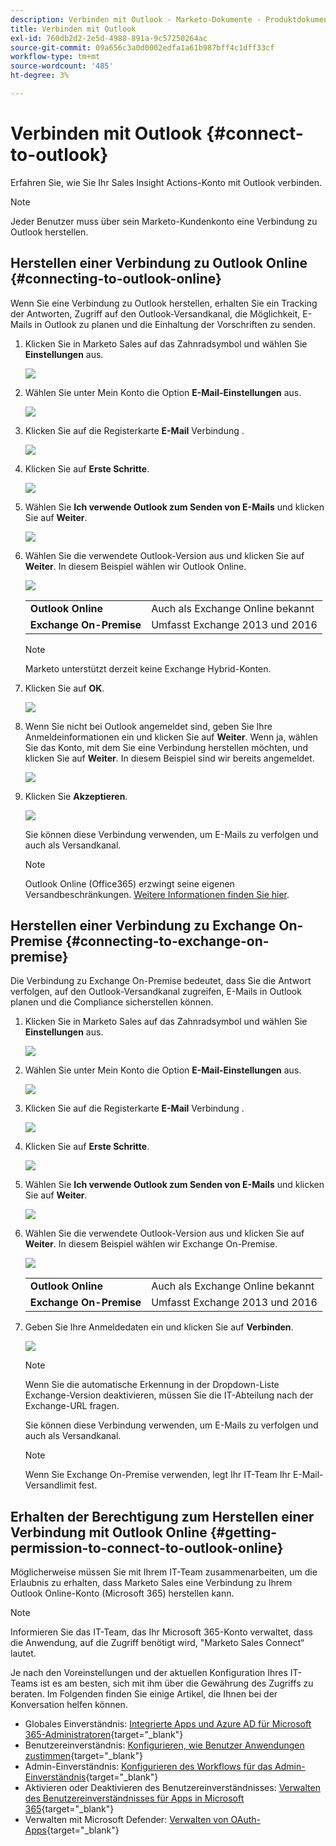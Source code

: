 ```yaml
---
description: Verbinden mit Outlook - Marketo-Dokumente - Produktdokumentation
title: Verbinden mit Outlook
exl-id: 760db2d2-2e5d-4988-891a-9c57250264ac
source-git-commit: 09a656c3a0d0002edfa1a61b987bff4c1dff33cf
workflow-type: tm+mt
source-wordcount: '485'
ht-degree: 3%

---
```


# Verbinden mit Outlook {#connect-to-outlook}

Erfahren Sie, wie Sie Ihr Sales Insight Actions-Konto mit Outlook verbinden.

>[!NOTE]
>
>Jeder Benutzer muss über sein Marketo-Kundenkonto eine Verbindung zu Outlook herstellen.

## Herstellen einer Verbindung zu Outlook Online {#connecting-to-outlook-online}

Wenn Sie eine Verbindung zu Outlook herstellen, erhalten Sie ein Tracking der Antworten, Zugriff auf den Outlook-Versandkanal, die Möglichkeit, E-Mails in Outlook zu planen und die Einhaltung der Vorschriften zu senden.

1. Klicken Sie in Marketo Sales auf das Zahnradsymbol und wählen Sie **Einstellungen** aus.

   ![](assets/connect-to-outlook-1.png)

1. Wählen Sie unter Mein Konto die Option **E-Mail-Einstellungen** aus.

   ![](assets/connect-to-outlook-2.png)

1. Klicken Sie auf die Registerkarte **E-Mail** Verbindung .

   ![](assets/connect-to-outlook-3.png)

1. Klicken Sie auf **Erste Schritte**.

   ![](assets/connect-to-outlook-4.png)

1. Wählen Sie **Ich verwende Outlook zum Senden von E-Mails** und klicken Sie auf **Weiter**.

   ![](assets/connect-to-outlook-5.png)

1. Wählen Sie die verwendete Outlook-Version aus und klicken Sie auf **Weiter**. In diesem Beispiel wählen wir Outlook Online.

   ![](assets/connect-to-outlook-6.png)

   <table>
    <tbody>
     <tr>
      <td><strong>Outlook Online</strong></td>
      <td>Auch als Exchange Online bekannt</td>
     </tr>
     <tr>
      <td><strong>Exchange On-Premise</strong></td>
      <td>Umfasst Exchange 2013 und 2016</td>
     </tr>
    </tbody>
   </table>

   >[!NOTE]
   >
   >Marketo unterstützt derzeit keine Exchange Hybrid-Konten.

1. Klicken Sie auf **OK**.

   ![](assets/connect-to-outlook-7.png)

1. Wenn Sie nicht bei Outlook angemeldet sind, geben Sie Ihre Anmeldeinformationen ein und klicken Sie auf **Weiter**. Wenn ja, wählen Sie das Konto, mit dem Sie eine Verbindung herstellen möchten, und klicken Sie auf **Weiter**. In diesem Beispiel sind wir bereits angemeldet.

   ![](assets/connect-to-outlook-8.png)

1. Klicken Sie **Akzeptieren**.

   ![](assets/connect-to-outlook-9.png)

   Sie können diese Verbindung verwenden, um E-Mails zu verfolgen und auch als Versandkanal.

   >[!NOTE]
   >
   >Outlook Online (Office365) erzwingt seine eigenen Versandbeschränkungen. [Weitere Informationen finden Sie hier](/help/marketo/product-docs/marketo-sales-connect/email/email-delivery/email-connection-throttling.md#email-provider-limits).

## Herstellen einer Verbindung zu Exchange On-Premise {#connecting-to-exchange-on-premise}

Die Verbindung zu Exchange On-Premise bedeutet, dass Sie die Antwort verfolgen, auf den Outlook-Versandkanal zugreifen, E-Mails in Outlook planen und die Compliance sicherstellen können.

1. Klicken Sie in Marketo Sales auf das Zahnradsymbol und wählen Sie **Einstellungen** aus.

   ![](assets/connect-to-outlook-10.png)

1. Wählen Sie unter Mein Konto die Option **E-Mail-Einstellungen** aus.

   ![](assets/connect-to-outlook-11.png)

1. Klicken Sie auf die Registerkarte **E-Mail** Verbindung .

   ![](assets/connect-to-outlook-12.png)

1. Klicken Sie auf **Erste Schritte**.

   ![](assets/connect-to-outlook-13.png)

1. Wählen Sie **Ich verwende Outlook zum Senden von E-Mails** und klicken Sie auf **Weiter**.

   ![](assets/connect-to-outlook-14.png)

1. Wählen Sie die verwendete Outlook-Version aus und klicken Sie auf **Weiter**. In diesem Beispiel wählen wir Exchange On-Premise.

   ![](assets/connect-to-outlook-15.png)

   <table>
    <tbody>
     <tr>
      <td><strong>Outlook Online</strong></td>
      <td>Auch als Exchange Online bekannt</td>
     </tr>
     <tr>
      <td><strong>Exchange On-Premise</strong></td>
      <td>Umfasst Exchange 2013 und 2016</td>
     </tr>
    </tbody>
   </table>

1. Geben Sie Ihre Anmeldedaten ein und klicken Sie auf **Verbinden**.

   ![](assets/connect-to-outlook-16.png)

   >[!NOTE]
   >
   >Wenn Sie die automatische Erkennung in der Dropdown-Liste Exchange-Version deaktivieren, müssen Sie die IT-Abteilung nach der Exchange-URL fragen.

   Sie können diese Verbindung verwenden, um E-Mails zu verfolgen und auch als Versandkanal.

   >[!NOTE]
   >
   >Wenn Sie Exchange On-Premise verwenden, legt Ihr IT-Team Ihr E-Mail-Versandlimit fest.

## Erhalten der Berechtigung zum Herstellen einer Verbindung mit Outlook Online {#getting-permission-to-connect-to-outlook-online}

Möglicherweise müssen Sie mit Ihrem IT-Team zusammenarbeiten, um die Erlaubnis zu erhalten, dass Marketo Sales eine Verbindung zu Ihrem Outlook Online-Konto (Microsoft 365) herstellen kann.

>[!NOTE]
>
>Informieren Sie das IT-Team, das Ihr Microsoft 365-Konto verwaltet, dass die Anwendung, auf die Zugriff benötigt wird, &quot;Marketo Sales Connect“ lautet.

Je nach den Voreinstellungen und der aktuellen Konfiguration Ihres IT-Teams ist es am besten, sich mit ihm über die Gewährung des Zugriffs zu beraten. Im Folgenden finden Sie einige Artikel, die Ihnen bei der Konversation helfen können.

* Globales Einverständnis: [Integrierte Apps und Azure AD für Microsoft 365-Administratoren](https://learn.microsoft.com/en-us/microsoft-365/enterprise/integrated-apps-and-azure-ads?view=o365-worldwide){target="_blank"}
* Benutzereinverständnis: [Konfigurieren, wie Benutzer Anwendungen zustimmen](https://learn.microsoft.com/en-us/azure/active-directory/manage-apps/configure-user-consent?tabs=azure-portal&pivots=portal){target="_blank"}
* Admin-Einverständnis: [Konfigurieren des Workflows für das Admin-Einverständnis](https://learn.microsoft.com/en-us/microsoft-365/admin/misc/user-consent?source=recommendations&view=o365-worldwide){target="_blank"}
* Aktivieren oder Deaktivieren des Benutzereinverständnisses: [Verwalten des Benutzereinverständnisses für Apps in Microsoft 365](https://learn.microsoft.com/en-us/microsoft-365/admin/misc/user-consent?source=recommendations&view=o365-worldwide){target="_blank"}
* Verwalten mit Microsoft Defender: [Verwalten von OAuth-Apps](https://learn.microsoft.com/en-us/defender-cloud-apps/manage-app-permissions){target="_blank"}
